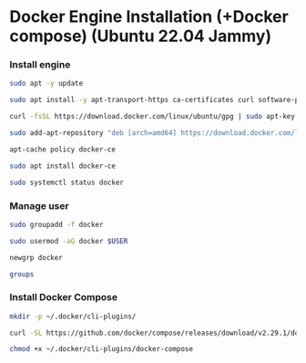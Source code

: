 # Docker Engine Installation (+Docker compose) (Ubuntu 22.04 Jammy)


### Install engine
```bash
sudo apt -y update

sudo apt install -y apt-transport-https ca-certificates curl software-properties-common

curl -fsSL https://download.docker.com/linux/ubuntu/gpg | sudo apt-key add -

sudo add-apt-repository "deb [arch=amd64] https://download.docker.com/linux/ubuntu jammy stable"

apt-cache policy docker-ce

sudo apt install docker-ce

sudo systemctl status docker
```

### Manage user
```bash
sudo groupadd -f docker

sudo usermod -aG docker $USER

newgrp docker

groups
```

### Install Docker Compose

```bash
mkdir -p ~/.docker/cli-plugins/

curl -SL https://github.com/docker/compose/releases/download/v2.29.1/docker-compose-linux-x86_64 -o ~/.docker/cli-plugins/docker-compose

chmod +x ~/.docker/cli-plugins/docker-compose
```
